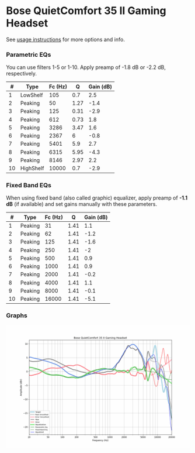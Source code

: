 # Bose QuietComfort 35 II Gaming Headset​
See [usage instructions](https://github.com/jaakkopasanen/AutoEq#usage) for more options and info.

### Parametric EQs
You can use filters 1-5 or 1-10. Apply preamp of -1.8 dB or -2.2 dB, respectively.

|   # | Type      |   Fc (Hz) |    Q |   Gain (dB) |
|-----|-----------|-----------|------|-------------|
|   1 | LowShelf  |       105 | 0.7  |         2.5 |
|   2 | Peaking   |        50 | 1.27 |        -1.4 |
|   3 | Peaking   |       125 | 0.31 |        -2.9 |
|   4 | Peaking   |       612 | 0.73 |         1.8 |
|   5 | Peaking   |      3286 | 3.47 |         1.6 |
|   6 | Peaking   |      2367 | 6    |        -0.8 |
|   7 | Peaking   |      5401 | 5.9  |         2.7 |
|   8 | Peaking   |      6315 | 5.95 |        -4.3 |
|   9 | Peaking   |      8146 | 2.97 |         2.2 |
|  10 | HighShelf |     10000 | 0.7  |        -2.9 |

### Fixed Band EQs
When using fixed band (also called graphic) equalizer, apply preamp of **-1.1 dB** (if available) and set gains manually with these parameters.

|   # | Type    |   Fc (Hz) |    Q |   Gain (dB) |
|-----|---------|-----------|------|-------------|
|   1 | Peaking |        31 | 1.41 |         1.1 |
|   2 | Peaking |        62 | 1.41 |        -1.2 |
|   3 | Peaking |       125 | 1.41 |        -1.6 |
|   4 | Peaking |       250 | 1.41 |        -2   |
|   5 | Peaking |       500 | 1.41 |         0.9 |
|   6 | Peaking |      1000 | 1.41 |         0.9 |
|   7 | Peaking |      2000 | 1.41 |        -0.2 |
|   8 | Peaking |      4000 | 1.41 |         1.1 |
|   9 | Peaking |      8000 | 1.41 |        -0.1 |
|  10 | Peaking |     16000 | 1.41 |        -5.1 |

### Graphs
![](./Bose%20QuietComfort%2035%20II%20Gaming%20Headset%E2%80%8B.png)
